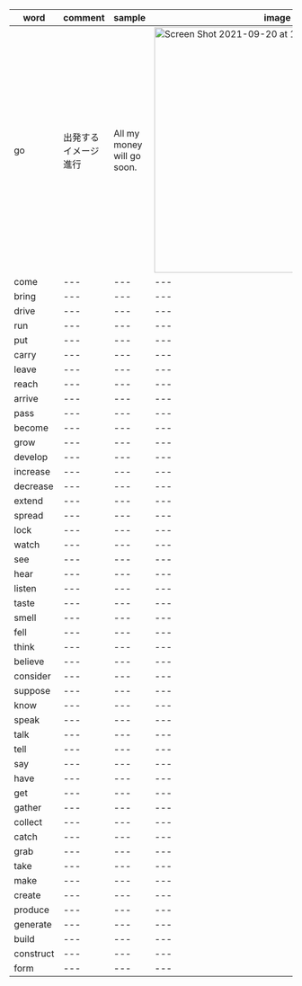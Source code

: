 |word|comment|sample|image|
|---|---|---|---|
|go|出発するイメージ<br>進行|All my money will go soon.|<img width="437" alt="Screen Shot 2021-09-20 at 11 01 47" src="https://user-images.githubusercontent.com/22611735/133952037-86f7272c-2ae4-43a4-8d97-b818740fd297.png">|
|come|---|---|---|
|bring|---|---|---|
|drive|---|---|---|
|run|---|---|---|
|put|---|---|---|
|carry|---|---|---|
|leave|---|---|---|
|reach|---|---|---|
|arrive|---|---|---|
|pass|---|---|---|
|become|---|---|---|
|grow|---|---|---|
|develop|---|---|---|
|increase|---|---|---|
|decrease|---|---|---|
|extend|---|---|---|
|spread|---|---|---|
|lock|---|---|---|
|watch|---|---|---|
|see|---|---|---|
|hear|---|---|---|
|listen|---|---|---|
|taste|---|---|---|
|smell|---|---|---|
|fell|---|---|---|
|think|---|---|---|
|believe|---|---|---|
|consider|---|---|---|
|suppose|---|---|---|
|know|---|---|---|
|speak|---|---|---|
|talk|---|---|---|
|tell|---|---|---|
|say|---|---|---|
|have|---|---|---|
|get|---|---|---|
|gather|---|---|---|
|collect|---|---|---|
|catch|---|---|---|
|grab|---|---|---|
|take|---|---|---|
|make|---|---|---|
|create|---|---|---|
|produce|---|---|---|
|generate|---|---|---|
|build|---|---|---|
|construct|---|---|---|
|form|---|---|---|




